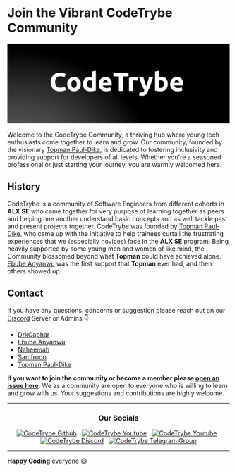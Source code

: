 # Join the Vibrant CodeTrybe Community

![Codetrybe Logo](https://raw.githubusercontent.com/gekkowrld/misc/main/images/codetrybe_1280_460.png)

Welcome to the CodeTrybe Community, a thriving hub where young tech enthusiasts come together to learn and grow. Our community, founded by the visionary [Topman Paul-Dike](https://github.com/tpauldike), is dedicated to fostering inclusivity and providing support for developers of all levels. Whether you're a seasoned professional or just starting your journey, you are warmly welcomed here.

## History

CodeTrybe is a community of Software Engineers from different cohorts in **ALX SE** who came together for very purpose of learning together as peers and helping one another understand basic concepts and as well tackle past and present projects together. CodeTrybe was founded by [Topman Paul-Dike](https://github.com/tpauldike), who came up with the initiative to help trainees curtail the frustrating experiences that we (especially novices) face in the **ALX SE** program. Being heavily supported by some young men and women of like mind, the Community blossomed beyond what **Topman** could have achieved alone. [Ebube Anyanwu](https://github.com/ebu-be) was the first support that **Topman** ever had, and then others showed up.

## Contact

If you have any questions, concerns or suggestion please reach out on our [Discord](https://discord.gg/pBPnWU6fh5) Server or Admins :point_down:

- [DrkGaphar](https://github.com/Abiodun-Shittu)
- [Ebube Anyanwu](https://github.com/ebu-be)
- [Naheemah](https://github.com/NaheemahBello)
- [Samfrodo](https://github.com/Samfrodo9)
- [Topman Paul-Dike](https://github.com/tpauldike)

**If you want to join the community or become a member please [open an issue here](https://github.com/codetrybe/community/issues/new/choose)**. We as a community are open to everyone who is willing to learn and grow with us. Your suggestions and contributions are highly welcome.

---

<div align=center>
<h3> Our Socials</h3>
<a href="https://github.com/codetyrbe"><img src="https://img.icons8.com/pulsar-color/48/null/github.png" alt="CodeTrybe Github" /></a>
&nbsp;
<a href="https://youtube.com/@codetrybe"><img src="https://img.icons8.com/doodle/48/null/youtube-play--v2.png" alt="CodeTrybe Youtube" /></a>
&nbsp;
<a href="https://youtube.com/@tpauldike"><img src="https://img.icons8.com/doodle/48/null/youtube-play--v2.png" alt="CodeTrybe Youtube" /></a>
&nbsp;
<a href="https://discord.gg/pBPnWU6fh5"><img src="https://img.icons8.com/nolan/48/discord-logo.png" alt="CodeTrybe Discord" /></a>
&nbsp;
<a href="https://t.me/CodeTrybe"><img src="https://img.icons8.com/color/48/null/telegram-app--v1.png" alt="CodeTrybe Telegram Group" /></a>
</div>

---

**Happy Coding** everyone :smile:
